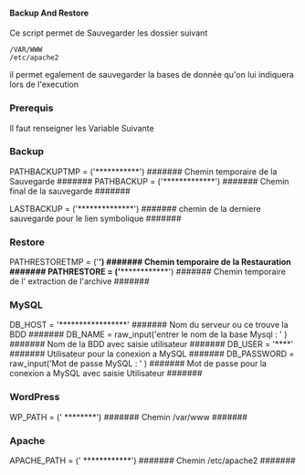 #### Backup And Restore ###

Ce script permet de Sauvegarder les dossier suivant

	/VAR/WWW
	/etc/apache2
	
il permet egalement de sauvegarder la bases de donnée qu'on lui indiquera lors de l'execution

### Prerequis ###

Il faut renseigner les Variable Suivante 

###   Backup   ###
PATHBACKUPTMP = ('***********')         #######   Chemin temporaire de la Sauvegarde     #######
PATHBACKUP = ('*************')          #######   Chemin final de la sauvegarde    #######

LASTBACKUP = ('**************')         #######   chemin de la derniere sauvegarde pour le lien symbolique     #######

###   Restore   ###
PATHRESTORETMP = ('****')               #######   Chemin temporaire de la Restauration     #######
PATHRESTORE = ('****************')      #######   Chemin temporaire de l' extraction de l'archive     #######

###   MySQL   ###               
DB_HOST = '*****************'           #######   Nom du serveur ou ce trouve la BDD     #######
DB_NAME = raw_input('entrer le nom de la base Mysql : ' )       #######   Nom de la BDD avec saisie utilisateur      #######
DB_USER = '****'                                                #######   Utilisateur pour la conexion a MySQL      #######
DB_PASSWORD = raw_input('Mot de passe MySQL : ' )               #######   Mot de passe  pour la conexion a MySQL avec saisie Utilisateur     #######

###   WordPress   ###
WP_PATH = (' ********')                 #######   Chemin /var/www     #######

###   Apache   ###
APACHE_PATH = (' ************')         #######   Chemin /etc/apache2     #######
